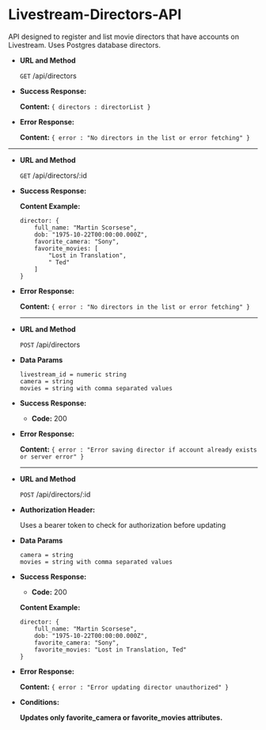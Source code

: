 Livestream-Directors-API
========================

  API designed to register and list movie directors that have accounts on Livestream. Uses Postgres database directors.

* **URL and Method**

  `GET` /api/directors

* **Success Response:**

    **Content:** `{ directors : directorList }`

* **Error Response:**

    **Content:** `{ error : "No directors in the list or error fetching" }`

---

* **URL and Method**

  `GET` /api/directors/:id

* **Success Response:**

    **Content Example:**
    ```
    director: {
        full_name: "Martin Scorsese",
        dob: "1975-10-22T00:00:00.000Z",
        favorite_camera: "Sony",
        favorite_movies: [
            "Lost in Translation",
            " Ted"
        ]
    }
    ```

* **Error Response:**

    **Content:** `{ error : "No directors in the list or error fetching" }`

    ---
* **URL and Method**

  `POST` /api/directors

* **Data Params**

    ```
    livestream_id = numeric string
    camera = string
    movies = string with comma separated values
    ```

* **Success Response:**

    * **Code:** 200 <br />

* **Error Response:**

    **Content:** `{ error : "Error saving director if account already exists or server error" }`

    ---

* **URL and Method**

  `POST` /api/directors/:id

* **Authorization Header:**

  Uses a bearer token to check for authorization before updating


* **Data Params**

    ```
    camera = string
    movies = string with comma separated values
    ```

* **Success Response:**

    * **Code:** 200 <br />

    **Content Example:**
    ```
    director: {
        full_name: "Martin Scorsese",
        dob: "1975-10-22T00:00:00.000Z",
        favorite_camera: "Sony",
        favorite_movies: "Lost in Translation, Ted"
    }
    ```

* **Error Response:**

    **Content:** `{ error : "Error updating director unauthorized" }`

* **Conditions:**

   **Updates only favorite_camera or favorite_movies attributes.**

